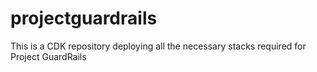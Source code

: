 # projectguardrails
This is a CDK repository deploying all the necessary stacks required for Project GuardRails
